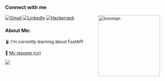 ### Connect with me

<img align="right" alt="ironman" height="200" width="200" src="https://67.media.tumblr.com/d7ae48c2872b5e8252cba1b717f417b5/tumblr_ogm1evWJXa1v6a1bfo1_500.gif">

[![Gmail](https://img.shields.io/badge/Gmail-D14836?style=for-the-badge&logo=gmail&logoColor=white)](mailto:igorsantiago.work@gmail.com) [![LinkedIn](https://img.shields.io/badge/LinkedIn-0077B5?style=for-the-badge&logo=linkedin&logoColor=white)](https://linkedin.com/in/Igorswrk) [![Hackerrank](https://img.shields.io/badge/-Hackerrank-2EC866?style=for-the-badge&logo=HackerRank&logoColor=white)](https://www.hackerrank.com/profile/iigorsap)

### About Me:

🪴 I'm currently learning about FastAPI<br>

📃 [My resume (cv)](https://www.canva.com/design/DAE7I9fxgZE/_ULhrBjGCDuvlC1sMSVphQ/view?utm_content=DAE7I9fxgZE&utm_campaign=designshare&utm_medium=link&utm_source=viewer)

<!-- ### 📊 GitHub Stats:
![](https://github-readme-stats.vercel.app/api?username=Igorswrk&theme=graywhite&hide_border=false&include_all_commits=true&count_private=true)<br/>
![](https://github-readme-streak-stats.herokuapp.com/?user=Igorswrk&theme=graywhite&hide_border=false)<br/>
![](https://github-readme-stats.vercel.app/api/top-langs/?username=Igorswrk&theme=graywhite&hide_border=false&include_all_commits=true&count_private=true&layout=compact) -->

[![](https://visitcount.itsvg.in/api?id=Igorswrk&icon=0&color=0)](https://visitcount.itsvg.in)

<!-- Proudly created with GPRM ( https://gprm.itsvg.in ) -->
